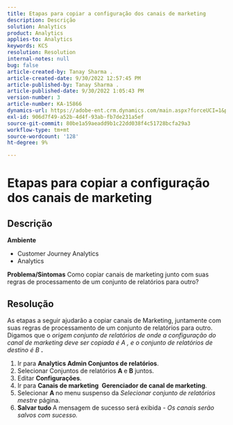 ```yaml
---
title: Etapas para copiar a configuração dos canais de marketing
description: Descrição
solution: Analytics
product: Analytics
applies-to: Analytics
keywords: KCS
resolution: Resolution
internal-notes: null
bug: false
article-created-by: Tanay Sharma .
article-created-date: 9/30/2022 12:57:45 PM
article-published-by: Tanay Sharma .
article-published-date: 9/30/2022 1:05:43 PM
version-number: 3
article-number: KA-15866
dynamics-url: https://adobe-ent.crm.dynamics.com/main.aspx?forceUCI=1&pagetype=entityrecord&etn=knowledgearticle&id=bab66c76-bf40-ed11-9db1-0022480868ff
exl-id: 906d7f49-a52b-4d4f-93ab-fb7de231a5ef
source-git-commit: 80be1a59aeadd9b1c22dd038f4c51728bcfa29a3
workflow-type: tm+mt
source-wordcount: '128'
ht-degree: 9%

---
```


# Etapas para copiar a configuração dos canais de marketing

## Descrição

<b>Ambiente</b>
- Customer Journey Analytics
- Analytics



<b>Problema/Sintomas</b>
Como copiar canais de marketing junto com suas regras de processamento de um conjunto de relatórios para outro?


## Resolução


As etapas a seguir ajudarão a copiar canais de Marketing, juntamente com suas regras de processamento de um conjunto de relatórios para outro. Digamos que o *origem<b> </b>conjunto de relatórios *de onde a configuração do canal de marketing deve ser copiada é* A *, e o* conjunto de relatórios de destino *é* B <b>*.</b>

1. Ir para <b>Analytics </b> <b>Admin </b> <b>Conjuntos de relatórios</b>.
2. Selecionar Conjuntos de relatórios <b>A </b>e <b>B</b> juntos.
3. Editar <b>Configurações</b>.
4. Ir para <b>Canais de marketing </b> <b>Gerenciador de canal de marketing</b>.
5. Selecionar <b>A </b>no menu suspenso da *Selecionar conjunto de relatórios mestre* página.
6. <b>Salvar tudo </b> A mensagem de sucesso será exibida - *Os canais serão salvos com sucesso.*
